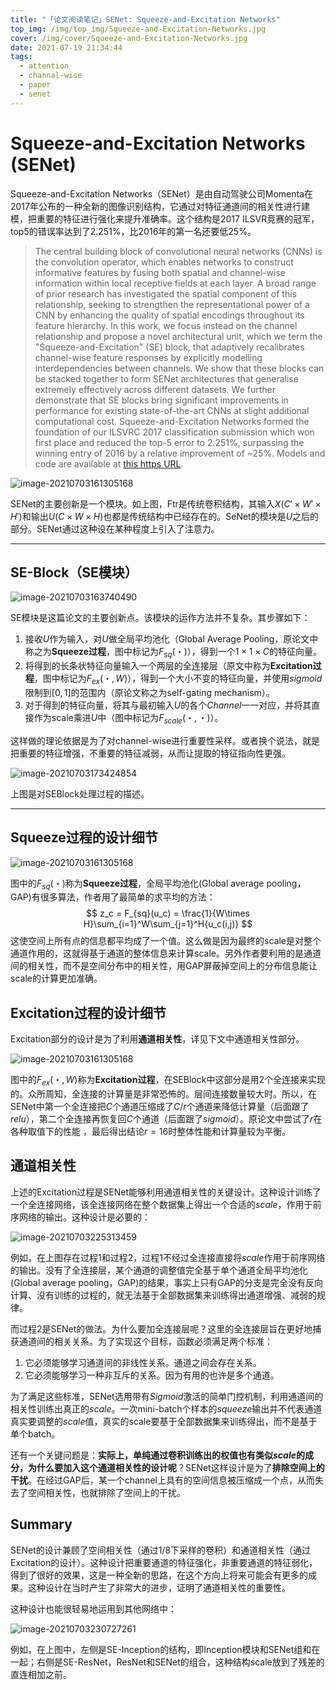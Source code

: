 ```yaml
---
title: "「论文阅读笔记」SENet: Squeeze-and-Excitation Networks"
top_img: /img/top_img/Squeeze-and-Excitation-Networks.jpg
cover: /img/cover/Squeeze-and-Excitation-Networks.jpg
date: 2021-07-19 21:34:44
tags: 
  - attention
  - channal-wise 
  - paper
  - senet
---
```


# Squeeze-and-Excitation Networks (SENet)

Squeeze-and-Excitation Networks（SENet）是由自动驾驶公司Momenta在2017年公布的一种全新的图像识别结构，它通过对特征通道间的相关性进行建模，把重要的特征进行强化来提升准确率。这个结构是2017 ILSVR竞赛的冠军，top5的错误率达到了2.251%，比2016年的第一名还要低25%。

> The central building block of convolutional neural networks (CNNs) is the convolution operator, which enables networks to construct informative features by fusing both spatial and channel-wise information within local receptive fields at each layer. A broad range of prior research has investigated the spatial component of this relationship, seeking to strengthen the representational power of a CNN by enhancing the quality of spatial encodings throughout its feature hierarchy. In this work, we focus instead on the channel relationship and propose a novel architectural unit, which we term the "Squeeze-and-Excitation" (SE) block, that adaptively recalibrates channel-wise feature responses by explicitly modelling interdependencies between channels. We show that these blocks can be stacked together to form SENet architectures that generalise extremely effectively across different datasets. We further demonstrate that SE blocks bring significant improvements in performance for existing state-of-the-art CNNs at slight additional computational cost. Squeeze-and-Excitation Networks formed the foundation of our ILSVRC 2017 classification submission which won first place and reduced the top-5 error to 2.251%, surpassing the winning entry of 2016 by a relative improvement of ~25%. Models and code are available at [this https URL](https://github.com/hujie-frank/SENet).

![image-20210703161305168](/img/posts/Squeeze-and-Excitation-Networks/image-20210703161305168.png)

SENet的主要创新是一个模块。如上图，Ftr是传统卷积结构，其输入$X$($C'\times W' \times H'$)和输出$U$($C\times W \times H$)也都是传统结构中已经存在的。SeNet的模块是$U$之后的部分。SENet通过这种设在某种程度上引入了注意力。

---

## SE-Block（SE模块）

![image-20210703163740490](/img/posts/Squeeze-and-Excitation-Networks/image-20210703163740490.png)

SE模块是这篇论文的主要创新点。该模块的运作方法并不复杂。其步骤如下：

1. 接收$U$作为输入，对$U$做全局平均池化（Global Average  Pooling，原论文中称之为**Squeeze过程**，图中标记为$F_{sq}(・)$），得到一个$1\times 1\times C$的特征向量。
2. 将得到的长条状特征向量输入一个两层的全连接层（原文中称为**Excitation过程**，图中标记为$F_{ex}(・,W)$），得到一个大小不变的特征向量，并使用$sigmoid$限制到$[0,1]$的范围内（原论文称之为self-gating mechanism）。
3. 对于得到的特征向量，将其与最初输入$U$的各个$Channel$一一对应，并将其直接作为scale乘进$U$中（图中标记为$F_{scale}(・,・)$）。

这样做的理论依据是为了对channel-wise进行重要性采样。或者换个说法，就是把重要的特征增强，不重要的特征减弱，从而让提取的特征指向性更强。

![image-20210703173424854](/img/posts/Squeeze-and-Excitation-Networks/image-20210703173424854.png)

上图是对SEBlock处理过程的描述。

---

## Squeeze过程的设计细节

![image-20210703161305168](/img/posts/Squeeze-and-Excitation-Networks/image-20210703161305168.png)

图中的$F_{sq}(・)$称为**Squeeze过程**，全局平均池化(Global average pooling，GAP)有很多算法，作者用了最简单的求平均的方法：
$$
z_c = F_{sq}(u_c) = \frac{1}{W\times H}\sum_{i=1}^W\sum_{j=1}^H{u_c(i,j)}
$$
这使空间上所有点的信息都平均成了一个值。这么做是因为最终的scale是对整个通道作用的，这就得基于通道的整体信息来计算scale。另外作者要利用的是通道间的相关性，而不是空间分布中的相关性，用GAP屏蔽掉空间上的分布信息能让scale的计算更加准确。

## Excitation过程的设计细节

Excitation部分的设计是为了利用**通道相关性**，详见下文中通道相关性部分。

![image-20210703161305168](/img/posts/Squeeze-and-Excitation-Networks/image-20210703161305168.png)

图中的$F_{ex}(・,W)$称为**Excitation过程**，在SEBlock中这部分是用2个全连接来实现的。众所周知，全连接的计算量是非常恐怖的。层间连接数量较大时。所以，在SENet中第一个全连接把$C$个通道压缩成了$C/r$个通道来降低计算量（后面跟了$relu$），第二个全连接再恢复回$C$个通道（后面跟了$sigmoid$）。原论文中尝试了$r$在各种取值下的性能 ，最后得出结论$r=16$时整体性能和计算量较为平衡。

## 通道相关性

上述的Excitation过程是SENet能够利用通道相关性的关键设计。这种设计训练了一个全连接网络，该全连接网络在整个数据集上得出一个合适的$scale$，作用于前序网络的输出。这种设计是必要的：

![image-20210703225313459](/img/posts/Squeeze-and-Excitation-Networks/image-20210703225313459.png)

例如，在上图存在过程1和过程2，过程1不经过全连接直接将$scale$作用于前序网络的输出。没有了全连接层，某个通道的调整值完全基于单个通道全局平均池化(Global average pooling，GAP)的结果，事实上只有GAP的分支是完全没有反向计算、没有训练的过程的，就无法基于全部数据集来训练得出通道增强、减弱的规律。

而过程2是SENet的做法。为什么要加全连接层呢？这里的全连接层旨在更好地捕获通道间的相关关系。为了实现这个目标，函数必须满足两个标准：

1. 它必须能够学习通道间的非线性关系。通道之间会存在关系。
2. 它必须能够学习一种非互斥的关系。因为有用的也许是多个通道。

为了满足这些标准，SENet选用带有$Sigmoid$激活的简单门控机制，利用通道间的相关性训练出真正的$scale$。一次mini-batch个样本的$squeeze$输出并不代表通道真实要调整的$scale$值，真实的scale要基于全部数据集来训练得出，而不是基于单个batch。

还有一个关键问题是：**实际上，单纯通过卷积训练出的权值也有类似$scale$的成分，为什么要加入这个通道相关性的设计呢**？SENet这样设计是为了**排除空间上的干扰**。在经过GAP后，某一个channel上具有的空间信息被压缩成一个点，从而失去了空间相关性，也就排除了空间上的干扰。

## Summary

SENet的设计兼顾了空间相关性（通过1/8下采样的卷积）和通道相关性（通过Excitation的设计）。这种设计把重要通道的特征强化，非重要通道的特征弱化，得到了很好的效果，这是一种全新的思路，在这个方向上将来可能会有更多的成果。这种设计在当时产生了非常大的进步，证明了通道相关性的重要性。

这种设计也能很轻易地运用到其他网络中：

![image-20210703230727261](/img/posts/Squeeze-and-Excitation-Networks/image-20210703230727261.png)

例如，在上图中，左侧是SE-Inception的结构，即Inception模块和SENet组和在一起；右侧是SE-ResNet，ResNet和SENet的组合，这种结构scale放到了残差的直连相加之前。

